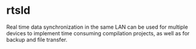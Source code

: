 # rtsld
Real time data synchronization in the same LAN can be used for multiple devices to implement time consuming compilation projects, as well as for backup and file transfer.
